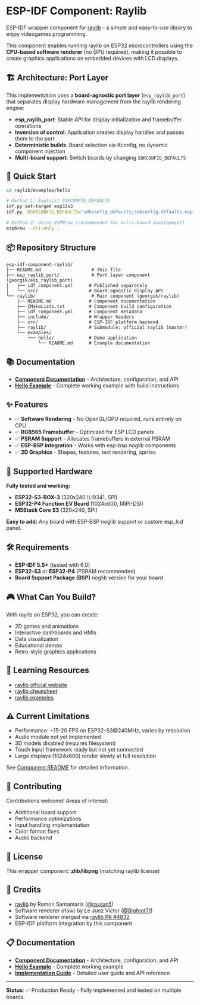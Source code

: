 # ESP-IDF Component: Raylib

ESP-IDF wrapper component for [raylib](https://www.raylib.com/) - a simple and easy-to-use library to enjoy videogames programming.

This component enables running raylib on ESP32 microcontrollers using the **CPU-based software renderer** (no GPU required), making it possible to create graphics applications on embedded devices with LCD displays.

## 🏗️ Architecture: Port Layer

This implementation uses a **board-agnostic port layer** (`esp_raylib_port`) that separates display hardware management from the raylib rendering engine:

- **esp_raylib_port**: Stable API for display initialization and framebuffer operations
- **Inversion of control**: Application creates display handles and passes them to the port
- **Deterministic builds**: Board selection via Kconfig, no dynamic component injection
- **Multi-board support**: Switch boards by changing `SDKCONFIG_DEFAULTS`

## 🚀 Quick Start

```bash
cd raylib/examples/hello

# Method 1: Explicit SDKCONFIG_DEFAULTS
idf.py set-target esp32s3
idf.py -DSDKCONFIG_DEFAULTS="sdkconfig.defaults;sdkconfig.defaults.esp-box-3" reconfigure build flash monitor

# Method 2: Using ESPBrew (recommended for multi-board development)
espbrew --cli-only .
```

## 📦 Repository Structure

```
esp-idf-component-raylib/
├── README.md                   # This file
├── esp_raylib_port/            # Port layer component (georgik/esp_raylib_port)
│   ├── idf_component.yml      # Published separately
│   └── src/                   # Board-agnostic display API
└── raylib/                     # Main component (georgik/raylib)
    ├── README.md              # Component documentation
    ├── CMakeLists.txt         # Component build configuration
    ├── idf_component.yml      # Component metadata
    ├── include/               # Wrapper headers
    ├── src/                   # ESP-IDF platform backend
    ├── raylib/                # Submodule: official raylib (master)
    └── examples/
        └── hello/             # Demo application
            └── README.md      # Example documentation
```

## 📚 Documentation

- **[Component Documentation](raylib/README.md)** - Architecture, configuration, and API
- **[Hello Example](raylib/examples/hello/README.md)** - Complete working example with build instructions

## ✨ Features

- ✅ **Software Rendering** - No OpenGL/GPU required, runs entirely on CPU
- ✅ **RGB565 Framebuffer** - Optimized for ESP LCD panels
- ✅ **PSRAM Support** - Allocates framebuffers in external PSRAM
- ✅ **ESP-BSP Integration** - Works with esp-bsp noglib components
- ✅ **2D Graphics** - Shapes, textures, text rendering, sprites

## 🎯 Supported Hardware

**Fully tested and working:**
- **ESP32-S3-BOX-3** (320x240 ILI9341, SPI)
- **ESP32-P4 Function EV Board** (1024x600, MIPI-DSI)
- **M5Stack Core S3** (320x240, SPI)

**Easy to add:** Any board with ESP-BSP noglib support or custom esp_lcd panel.

## 🛠️ Requirements

- **ESP-IDF 5.5+** (tested with 6.0)
- **ESP32-S3** or **ESP32-P4** (PSRAM recommended)
- **Board Support Package (BSP)** noglib version for your board

## 🎮 What Can You Build?

With raylib on ESP32, you can create:
- 2D games and animations
- Interactive dashboards and HMIs
- Data visualization
- Educational demos
- Retro-style graphics applications

## 📖 Learning Resources

- [raylib official website](https://www.raylib.com/)
- [raylib cheatsheet](https://www.raylib.com/cheatsheet/cheatsheet.html)
- [raylib examples](https://www.raylib.com/examples.html)

## ⚠️ Current Limitations

- Performance: ~15-20 FPS on ESP32-S3@240MHz, varies by resolution
- Audio module not yet implemented
- 3D models disabled (requires filesystem)
- Touch input framework ready but not yet connected
- Large displays (1024x600) render slowly at full resolution

See [Component README](raylib/README.md) for detailed information.

## 🤝 Contributing

Contributions welcome! Areas of interest:
- Additional board support
- Performance optimizations
- Input handling implementation
- Color format fixes
- Audio backend

## 📄 License

This wrapper component: **zlib/libpng** (matching raylib license)

## 🙏 Credits

- [raylib](https://www.raylib.com/) by Ramon Santamaria ([@raysan5](https://github.com/raysan5))
- Software renderer (rlsw) by Le Juez Victor ([@Bigfoot71](https://github.com/Bigfoot71))
- Software renderer merged via [raylib PR #4832](https://github.com/raysan5/raylib/pull/4832)
- ESP-IDF platform integration by this component

## 📋 Documentation

- **[Component Documentation](raylib/README.md)** - Architecture, configuration, and API
- **[Hello Example](raylib/examples/hello/README.md)** - Complete working example
- **[Implementation Guide](PLAN_A_IMPLEMENTATION.md)** - Detailed user guide and API reference

---

**Status**: ✅ Production Ready - Fully implemented and tested on multiple boards.
